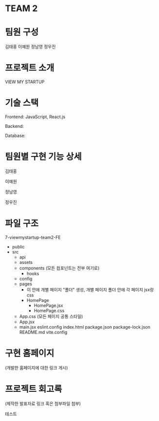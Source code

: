 # TEAM 2

# 팀원 구성

김태홍
이예원
정남영
정우진

# 프로젝트 소개

VIEW MY STARTUP

# 기술 스택

Frontend: JavaScript, React.js

Backend:

Database:

# 팀원별 구현 기능 상세

김태홍

이예원

정남영

정우진

# 파일 구조

7-viewmystartup-team2-FE
- public
- src
  - api
  - assets
  - components (모든 컴포넌트는 전부 여기로)
    - hooks
  - config
  - pages
    - 이 안에 개별 페이지 "폴더" 생성, 개별 페이지 폴더 안에 각 페이지 jsx랑 css
    - HomePage
      - HomePage.jsx
      - HomePage.css
  - App.css (모든 페이지 공통 스타일)
  - App.jsx
  - main.jsx
eslint.config
index.html
package.json
package-lock.json
README.md
vite.config

# 구현 홈페이지

(개발한 홈페이지에 대한 링크 게시)

# 프로젝트 회고록

(제작한 발표자료 링크 혹은 첨부파일 첨부)

테스트
